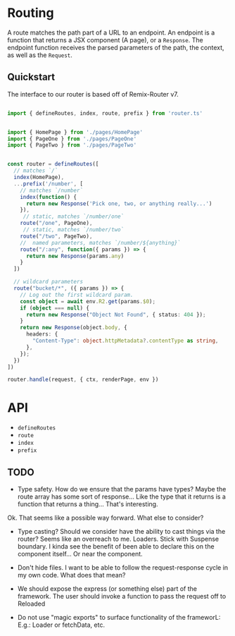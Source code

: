 # Routing

A route matches the path part of a URL to an endpoint. An endpoint is a function that returns a JSX component (A page), or a `Response`. The endpoint function receives the parsed parameters of the path, the context, as well as the `Request`.

## Quickstart

The interface to our router is based off of Remix-Router v7.

```ts

import { defineRoutes, index, route, prefix } from 'router.ts'


import { HomePage } from './pages/HomePage'
import { PageOne } from './pages/PageOne'
import { PageTwo } from './pages/PageTwo'


const router = defineRoutes([
  // matches `/`
  index(HomePage),
  ...prefix('/number', [
    // matches `/number`
    index(function() {
      return new Response('Pick one, two, or anything really...')
    }),
     // static, matches `/number/one`
    route("/one", PageOne),
     // static, matches `/number/two`
    route("/two", PageTwo),
    //  named parameters, matches `/number/${anything}`
    route("/:any", function({ params }) => {
      return new Response(params.any)
    }
  ])

  // wildcard parameters
  route("bucket/*", ({ params }) => {
    // Log out the first wildcard param.
    const object = await env.R2.get(params.$0);
    if (object === null) {
      return new Response("Object Not Found", { status: 404 });
    }
    return new Response(object.body, {
      headers: {
        "Content-Type": object.httpMetadata?.contentType as string,
      },
    });
  })
])

router.handle(request, { ctx, renderPage, env })
```


# API

- `defineRoutes`
- `route`
- `index`
- `prefix`


## TODO

- Type safety. How do we ensure that the params have types? Maybe the route array has some sort of response... Like the type that it returns is a function that returns a thing... That's interesting.

Ok. That seems like a possible way forward. What else to consider?

- Type casting? Should we consider have the ability to cast things via the router? Seems like an overreach to me.
Loaders. Stick with Suspense boundary. I kinda see the benefit of been able to declare this on the component itself... Or near the component.

- Don't hide files. I want to be able to follow the request-response cycle in my own code. What does that mean?
- We should expose the express (or something else) part of the framework. The user should invoke a function to pass the request off to Reloaded

- Do not use "magic exports" to surface functionality of the frameworL: E.g.: Loader or fetchData, etc.
